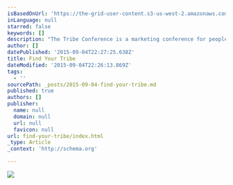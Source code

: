 ```yaml
---
isBasedOnUrl: 'https://the-grid-user-content.s3-us-west-2.amazonaws.com/e0b9e539-9139-45a0-a074-ac70b75a1b58.jpg'
inLanguage: null
starred: false
keywords: []
description: "The Tribe Conference is a marketing conference for people who don't think of themselves as marketers. It's a gathering for writers, artists, and creative entrepreneurs to grow their craft, share their work, and get the attention their work deserves. Here are some of my highlights of the conference. The next conference is Sept. 16-18 2016 I hope you can attend. For more details visit tribeconference.com"
author: []
datePublished: '2015-09-04T22:27:25.638Z'
title: Find Your Tribe
dateModified: '2015-09-04T22:26:13.869Z'
tags:
  - ''
sourcePath: _posts/2015-09-04-find-your-tribe.md
published: true
authors: []
publisher:
  name: null
  domain: null
  url: null
  favicon: null
url: find-your-tribe/index.html
_type: Article
_context: 'http://schema.org'

---
```

![](https://the-grid-user-content.s3-us-west-2.amazonaws.com/e0b9e539-9139-45a0-a074-ac70b75a1b58.jpg)